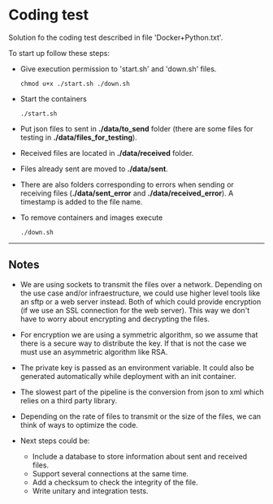 # Coding test

Solution fo the coding test described in file 'Docker+Python.txt'.

To start up follow these steps:

- Give execution permission to 'start.sh' and 'down.sh' files.

    `chmod u+x ./start.sh ./down.sh`

- Start the containers

    `./start.sh`

- Put json files to sent in **./data/to_send** folder (there are some files for testing in **./data/files_for_testing**).

- Received files are located in **./data/received** folder.

- Files already sent are moved to **./data/sent**.

- There are also folders corresponding to errors when sending or receiving files (**./data/sent_error** and **./data/received_error**). A timestamp is added to the file name.

- To remove containers and images execute

    `./down.sh`

---
## Notes

- We are using sockets to transmit the files over a network. Depending on the use case and/or infraestructure, we could use higher level tools like an sftp or a web server instead. Both of which could provide encryption (if we use an SSL connection for the web server). This way we don't have to worry about encrypting and decrypting the files.

- For encryption we are using a symmetric algorithm, so we assume that there is a secure way to distribute the key. If that is not the case we must use an asymmetric algorithm like RSA.

- The private key is passed as an environment variable. It could also be generated automatically while deployment with an init container.

- The slowest part of the pipeline is the conversion from json to xml which 
relies on a third party library.

- Depending on the rate of files to transmit or the size of the files, we can think of ways to optimize the code.

- Next steps could be:

	- Include a database to store information about sent and received files.
    - Support several connections at the same time.
    - Add a checksum to check the integrity of the file.
    - Write unitary and integration tests.
